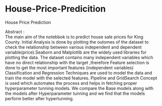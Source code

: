 # House-Price-Predicition
House Price Prediction

Abstract :    
The main aim of the notebbok is to predict house sale prices for King County.
Initial Analysis is done by plotting the outomes of the dataset to check the relationship between various independent and dependent variable(price).Seaborn and Matplotlib are the widely used libraries for plotting the data. The dataset contains many independent variables which have no direct relationship with the target ,therefore Feature selection is done to get the most important features (independent variables) Classification and Regression Techniques are used to model the data and train the model with the selected features. Pipeline and GridSearch Concept is used which automates the process and helps in fetching proper hyperparameter tunning models. We compare the Base models along with the models after Hyperparameter tunning and we find that the models perform better after hypertunning.
